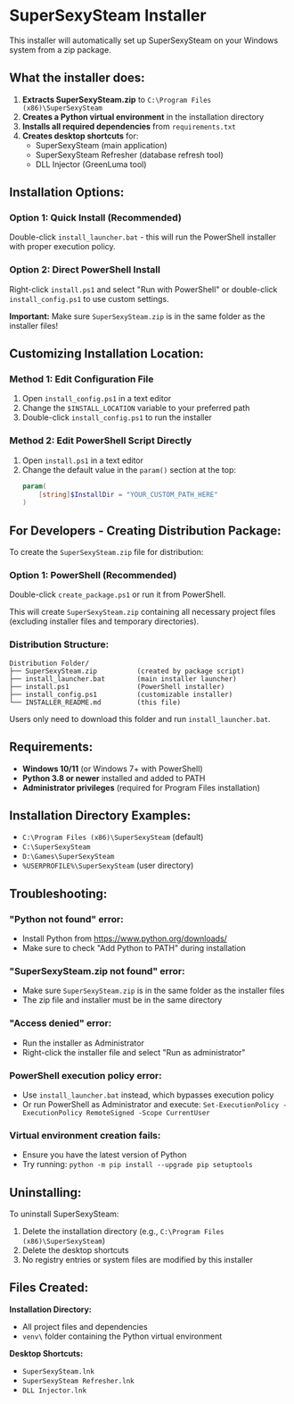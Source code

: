 # SuperSexySteam Installer

This installer will automatically set up SuperSexySteam on your Windows system from a zip package.

## What the installer does:

1. **Extracts SuperSexySteam.zip** to `C:\Program Files (x86)\SuperSexySteam`
2. **Creates a Python virtual environment** in the installation directory
3. **Installs all required dependencies** from `requirements.txt`
4. **Creates desktop shortcuts** for:
   - SuperSexySteam (main application)
   - SuperSexySteam Refresher (database refresh tool)
   - DLL Injector (GreenLuma tool)

## Installation Options:

### Option 1: Quick Install (Recommended)
Double-click `install_launcher.bat` - this will run the PowerShell installer with proper execution policy.

### Option 2: Direct PowerShell Install
Right-click `install.ps1` and select "Run with PowerShell" or double-click `install_config.ps1` to use custom settings.

**Important:** Make sure `SuperSexySteam.zip` is in the same folder as the installer files!

## Customizing Installation Location:

### Method 1: Edit Configuration File
1. Open `install_config.ps1` in a text editor
2. Change the `$INSTALL_LOCATION` variable to your preferred path
3. Double-click `install_config.ps1` to run the installer

### Method 2: Edit PowerShell Script Directly
1. Open `install.ps1` in a text editor
2. Change the default value in the `param()` section at the top:
   ```powershell
   param(
       [string]$InstallDir = "YOUR_CUSTOM_PATH_HERE"
   )
   ```

## For Developers - Creating Distribution Package:

To create the `SuperSexySteam.zip` file for distribution:

### Option 1: PowerShell (Recommended)
Double-click `create_package.ps1` or run it from PowerShell.

This will create `SuperSexySteam.zip` containing all necessary project files (excluding installer files and temporary directories).

### Distribution Structure:
```
Distribution Folder/
├── SuperSexySteam.zip          (created by package script)
├── install_launcher.bat        (main installer launcher)
├── install.ps1                 (PowerShell installer)
├── install_config.ps1          (customizable installer)
└── INSTALLER_README.md         (this file)
```

Users only need to download this folder and run `install_launcher.bat`.

## Requirements:

- **Windows 10/11** (or Windows 7+ with PowerShell)
- **Python 3.8 or newer** installed and added to PATH
- **Administrator privileges** (required for Program Files installation)

## Installation Directory Examples:

- `C:\Program Files (x86)\SuperSexySteam` (default)
- `C:\SuperSexySteam`
- `D:\Games\SuperSexySteam`
- `%USERPROFILE%\SuperSexySteam` (user directory)

## Troubleshooting:

### "Python not found" error:
- Install Python from https://www.python.org/downloads/
- Make sure to check "Add Python to PATH" during installation

### "SuperSexySteam.zip not found" error:
- Make sure `SuperSexySteam.zip` is in the same folder as the installer files
- The zip file and installer must be in the same directory

### "Access denied" error:
- Run the installer as Administrator
- Right-click the installer file and select "Run as administrator"

### PowerShell execution policy error:
- Use `install_launcher.bat` instead, which bypasses execution policy
- Or run PowerShell as Administrator and execute: `Set-ExecutionPolicy -ExecutionPolicy RemoteSigned -Scope CurrentUser`

### Virtual environment creation fails:
- Ensure you have the latest version of Python
- Try running: `python -m pip install --upgrade pip setuptools`

## Uninstalling:

To uninstall SuperSexySteam:
1. Delete the installation directory (e.g., `C:\Program Files (x86)\SuperSexySteam`)
2. Delete the desktop shortcuts
3. No registry entries or system files are modified by this installer

## Files Created:

**Installation Directory:**
- All project files and dependencies
- `venv\` folder containing the Python virtual environment

**Desktop Shortcuts:**
- `SuperSexySteam.lnk`
- `SuperSexySteam Refresher.lnk`
- `DLL Injector.lnk`
